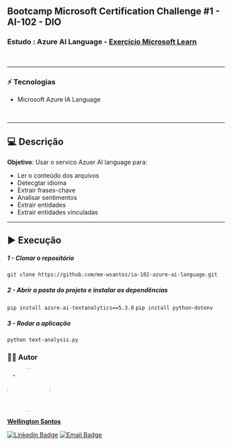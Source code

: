 ## Bootcamp Microsoft Certification Challenge #1 - AI-102 - DIO
### Estudo : Azure AI Language - [Exercício Microsoft Learn](https://microsoftlearning.github.io/mslearn-ai-language/Instructions/Exercises/01-analyze-text.html)
<br>
<hr>

### :zap: Tecnologias
* Microsoft Azure IA Language
<br>
<hr>

## :computer: Descrição
**Objetivo**: Usar o servico Azuer AI language para:
* Ler o conteúdo dos arquivos
* Detecgtar idioma
* Extrair frases-chave
* Analisar sentimentos
* Extrair entidades
* Extrair entidades vinculadas

<hr>

## :arrow_forward: Execução

##### 1 - Clonar o repositório
  `git clone https://github.com/me-wsantos/ia-102-azure-ai-language.git`

##### 2 - Abrir a pasta do projeto e instalar as dependências
  `pip install azure-ai-textanalytics==5.3.0`
  `pip install python-dotenv`

##### 3 - Rodar a aplicação
  `python text-analysis.py`
  
### :technologist: Autor
  <a href="https://github.com/me-wsantos">
   <img style="border-radius: 50%;" src="https://avatars.githubusercontent.com/u/179779189?v=4" width="100px;" alt=""/>
   <br />
   <p><b>Wellington Santos</b></sub></a> <a href="https://github.com/me-wsantos" title="GitHub"></a></p>
  
  [![Linkedin Badge](https://img.shields.io/badge/-Wellington--Santos-blue?style=flat-square&logo=Linkedin&logoColor=white&link=https://www.linkedin.com/in/wellington-lima-dos-santos-13343143/)](https://www.linkedin.com/in/-wellington-santos/)
  [![Email Badge](https://img.shields.io/badge/-me@wellington--santos.com-c14438?style=flat-square&logo=Gmail&color=11ab3a&logoColor=white&link=mailto:me@wellington-santos.com)](mailto:me@wellington-santos.com)

